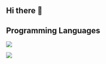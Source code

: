 ## Hi there 👋

## Programming Languages
<!-- Most Used Languages -->
![](https://skillicons.dev/icons?i=html,css,js,typescript,python)

<!-- Skill Icons -->
![](https://github-readme-stats.vercel.app/api/top-langs?username=studio-natsu)

<!--
**studio-natsu/studio-natsu** is a ✨ _special_ ✨ repository because its `README.md` (this file) appears on your GitHub profile.

Here are some ideas to get you started:

- 🔭 I’m currently working on ...
- 🌱 I’m currently learning ...
- 👯 I’m looking to collaborate on ...
- 🤔 I’m looking for help with ...
- 💬 Ask me about ...
- 📫 How to reach me: ...
- 😄 Pronouns: ...
- ⚡ Fun fact: ...
-->
